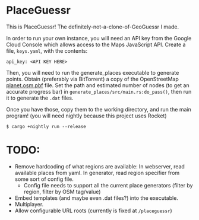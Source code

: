 PlaceGuessr
===========

This is PlaceGuessr! The definitely-not-a-clone-of-GeoGuessr I made.

In order to run your own instance, you will need an API key from the Google Cloud Console which allows access to the Maps JavaScript API. Create a file, `keys.yaml`, with the contents:
```
api_key: <API KEY HERE>
```

Then, you will need to run the generate_places executable to generate points. Obtain (preferably via BitTorrent) a copy of the OpenStreetMap [planet.osm.pbf](https://wiki.openstreetmap.org/wiki/Planet.osm) file. Set the path and estimated number of nodes (to get an accurate progress bar) in `generate_places/src/main.rs:do_pass()`, then run it to generate the `.dat` files.

Once you have those, copy them to the working directory, and run the main program! (you will need nightly because this project uses Rocket)
```
$ cargo +nightly run --release
```

TODO:
=====
* Remove hardcoding of what regions are available: In webserver, read available places from yaml. In generator, read region specifier from some sort of config file.
  * Config file needs to support all the current place generators (filter by region, filter by OSM tag/value)
* Embed templates (and maybe even .dat files?) into the executable.
* Multiplayer.
* Allow configurable URL roots (currently is fixed at `/placeguessr`)
